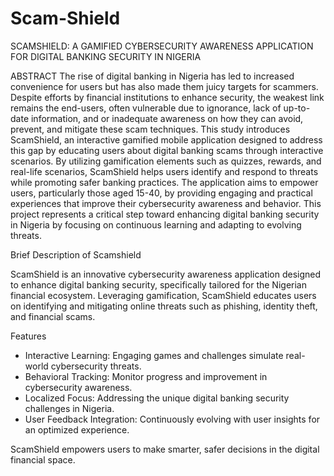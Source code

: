 # Scam-Shield
SCAMSHIELD: A GAMIFIED CYBERSECURITY AWARENESS APPLICATION FOR DIGITAL BANKING SECURITY IN NIGERIA

ABSTRACT
The rise of digital banking in Nigeria has led to increased convenience for users but has also made them juicy targets for scammers. Despite efforts by financial institutions to enhance security, the weakest link remains the end-users, often vulnerable due to ignorance, lack of up-to-date information, and or inadequate awareness on how they can avoid, prevent, and mitigate these scam techniques. This study introduces ScamShield, an interactive gamified mobile application designed to address this gap by educating users about digital banking scams through interactive scenarios. By utilizing gamification elements such as quizzes, rewards, and real-life scenarios, ScamShield helps users identify and respond to threats while promoting safer banking practices. The application aims to empower users, particularly those aged 15-40, by providing engaging and practical experiences that improve their cybersecurity awareness and behavior. This project represents a critical step toward enhancing digital banking security in Nigeria by focusing on continuous learning and adapting to evolving threats.

Brief Description of Scamshield

ScamShield is an innovative cybersecurity awareness application designed to enhance digital banking security, specifically tailored for the Nigerian financial ecosystem. Leveraging gamification, ScamShield educates users on identifying and mitigating online threats such as phishing, identity theft, and financial scams.

Features
- Interactive Learning: Engaging games and challenges simulate real-world cybersecurity threats.
- Behavioral Tracking: Monitor progress and improvement in cybersecurity awareness.
- Localized Focus: Addressing the unique digital banking security challenges in Nigeria.
- User Feedback Integration: Continuously evolving with user insights for an optimized experience.
  
ScamShield empowers users to make smarter, safer decisions in the digital financial space.



